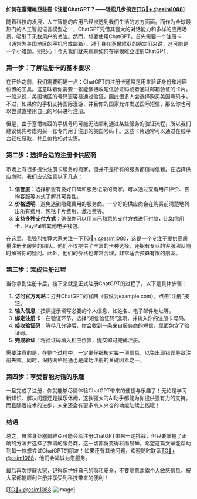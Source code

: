 **如何在塞爾維亞註冊卡注册ChatGPT？——轻松几步搞定[[TG💪+ @esim1088](https://t.me/s/esim1088)]**

随着科技的发展，人工智能的应用已经渗透到我们生活的方方面面。而作为全球最热门的人工智能语言模型之一，ChatGPT凭借其强大的对话能力和多样的应用场景，吸引了无数用户的关注。然而，想要使用ChatGPT，首先需要一个注册卡（通常为美国地区的手机号或邮箱）。对于身在塞爾維亞的朋友们来说，这可能是一个小难题。别担心！今天我们就来聊聊如何在塞爾維亞注册ChatGPT。

### **第一步：了解注册卡的基本要求**

在开始之前，我们需要明确一点：ChatGPT的注册卡通常是用来验证身份和地理位置的工具。这意味着你需要一张能够接收短信验证码或者通过邮箱验证的卡片。一般来说，美国地区的号码更容易通过验证，因此很多人会选择购买美国号码卡。不过，如果你的手机支持国际漫游，并且你的国家允许发送国际短信，那么你也可以尝试直接用自己的号码进行注册。

但是，由于塞爾維亞的手机号码可能无法顺利通过某些服务的验证流程，所以我们建议优先考虑购买一张专门用于注册的美国号码卡。这些卡片通常可以通过在线平台轻松获取，并且价格相对实惠。

### **第二步：选择合适的注册卡供应商**

市场上有很多提供注册卡服务的商家，但并不是所有的服务都值得信赖。在选择供应商时，我们应该注意以下几点：

1. **信誉度**：选择那些有良好口碑和服务记录的商家。可以通过查看用户评价、咨询客服等方式了解其可靠性。
2. **价格透明**：避免遇到隐藏费用的服务商。一个好的供应商会在购买前清楚地列出所有费用，包括卡片费用、激活费等。
3. **支持多种支付方式**：确保你可以用自己熟悉的支付方式进行付款，比如信用卡、PayPal或其他电子钱包。

在这里，我强烈推荐大家关注一下[TG💪+ @esim1088](https://t.me/s/esim1088)，这是一个专注于提供高质量注册卡服务的团队。他们不仅提供了丰富的卡种选择，还拥有专业的客服团队随时解答你的疑问。此外，他们的价格也非常合理，非常适合预算有限的朋友。

### **第三步：完成注册过程**

当你拿到注册卡后，接下来就是正式注册ChatGPT的过程了。以下是具体步骤：

1. **访问官方网站**：打开ChatGPT的官网（假设为example.com），点击“注册”按钮。
2. **输入信息**：按照提示填写必要的个人信息，如姓名、电子邮件地址等。
3. **绑定注册卡**：在验证环节，选择“短信验证码”选项，并输入你的注册卡号码。
4. **接收验证码**：等待几分钟后，你会收到一条来自服务商的短信，里面包含了验证码。
5. **完成验证**：将验证码填入相应位置，提交即可完成注册。

需要注意的是，在整个过程中，一定要仔细核对每一项信息，以免出现错误导致注册失败。同时，保持网络畅通也是成功注册的关键因素之一。

### **第四步：享受智能对话的乐趣**

一旦完成了注册，你就能够尽情体验ChatGPT带来的便捷与乐趣了！无论是学习新知识、解决问题还是娱乐休闲，这款强大的AI助手都能为你提供强有力的支持。而且随着技术的进步，未来还会有更多令人兴奋的功能陆续上线哦！

### **结语**

总之，虽然身处塞爾維亞可能会给注册ChatGPT带来一定挑战，但只要掌握了正确的方法并选择了靠谱的服务商，这一切都将变得轻而易举。希望这篇文章能帮助到每一位想尝试ChatGPT的朋友！如果还有其他问题，欢迎随时联系[TG💪+ @esim1088](https://t.me/s/esim1088)，他们会竭诚为您服务。

最后再次提醒大家，记得保护好自己的隐私安全，不要随意泄露个人敏感信息。祝大家都能顺利注册并享受到科技带来的便利！

[[TG💪+ @esim1088](https://t.me/s/esim1088) ![Image](https://i.postimg.cc/4NQfJmqS/Snipaste-2025-05-13-00-14-12.png)]